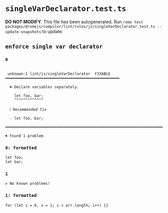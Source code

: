 # `singleVarDeclarator.test.ts`

**DO NOT MODIFY**. This file has been autogenerated. Run `rome test packages/@romejs/compiler/lint/rules/js/singleVarDeclarator.test.ts --update-snapshots` to update.

## `enforce single var declarator`

### `0`

```

 unknown:1 lint/js/singleVarDeclarator  FIXABLE  ━━━━━━━━━━━━━━━━━━━━━━━━━━━━━━━━━━━━━━━━━━━━━━━━━━━

  ✖ Declare variables separately.

    let foo, bar;
    ^^^^^^^^^^^^^

  ℹ Recommended fix

  - let foo, bar;

━━━━━━━━━━━━━━━━━━━━━━━━━━━━━━━━━━━━━━━━━━━━━━━━━━━━━━━━━━━━━━━━━━━━━━━━━━━━━━━━━━━━━━━━━━━━━━━━━━━━

✖ Found 1 problem

```

### `0: formatted`

```
let foo;
let bar;

```

### `1`

```
✔ No known problems!

```

### `1: formatted`

```
for (let i = 0, x = 1; i < arr.length; i++) {}

```
